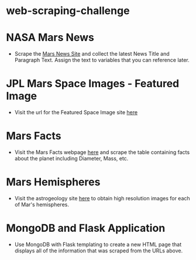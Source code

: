 # web-scraping-challenge

# NASA Mars News
* Scrape the [Mars News Site](https://redplanetscience.com/) and collect the latest News Title and Paragraph Text. Assign the text to variables that you can reference later.
# JPL Mars Space Images - Featured Image
* Visit the url for the Featured Space Image site [here](https://spaceimages-mars.com)
# Mars Facts
* Visit the Mars Facts webpage [here](https://galaxyfacts-mars.com) and scrape the table containing facts about the planet including Diameter, Mass, etc.
# Mars Hemispheres
* Visit the astrogeology site [here](https://marshemispheres.com/) to obtain high resolution images for each of Mar's hemispheres.
# MongoDB and Flask Application
* Use MongoDB with Flask templating to create a new HTML page that displays all of the information that was scraped from the URLs above.
